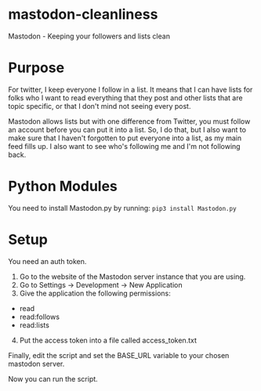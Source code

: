 # mastodon-cleanliness
Mastodon - Keeping your followers and lists clean

# Purpose
For twitter, I keep everyone I follow in a list. It means that I can have lists for folks who I want to read everything that they post and other lists that are topic specific, or that I don't mind not seeing every post.

Mastodon allows lists but with one difference from Twitter, you must follow an account before you can put it into a list. So, I do that, but I also want to make sure that I haven't forgotten to put everyone into a list, as my main feed fills up. I also want to see who's following me and I'm not following back.

# Python Modules
You need to install Mastodon.py by running:
        `pip3 install Mastodon.py`

# Setup
You need an auth token.
1. Go to the website of the Mastodon server instance that you are using.
2. Go to Settings -> Development -> New Application
3. Give the application the following permissions:
 - read
 - read:follows
 - read:lists
4. Put the access token into a file called access_token.txt

Finally, edit the script and set the BASE_URL variable to your chosen mastodon server.

Now you can run the script.
